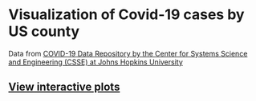 # Visualization of Covid-19 cases by US county
Data from [COVID-19 Data Repository by the Center for Systems Science and Engineering (CSSE) at Johns Hopkins University](https://github.com/CSSEGISandData/COVID-19)

## [View interactive plots](https://covid-plots.s3.amazonaws.com/index.html) 
